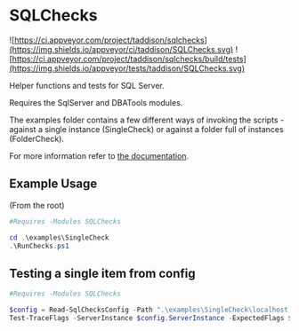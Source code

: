 # SQLChecks
![https://ci.appveyor.com/project/taddison/sqlchecks](https://img.shields.io/appveyor/ci/taddison/SQLChecks.svg)
![https://ci.appveyor.com/project/taddison/sqlchecks/build/tests](https://img.shields.io/appveyor/tests/taddison/SQLChecks.svg)

Helper functions and tests for SQL Server.

Requires the SqlServer and DBATools modules.

The examples folder contains a few different ways of invoking the scripts - against a single instance (SingleCheck) or against a folder full of instances (FolderCheck).

For more information refer to [the documentation](./docs/Readme.md).

## Example Usage
(From the root)

```powershell
#Requires -Modules SQLChecks

cd .\examples\SingleCheck
.\RunChecks.ps1
```

## Testing a single item from config
```powershell
#Requires -Modules SQLChecks

$config = Read-SqlChecksConfig -Path ".\examples\SingleCheck\localhost.config.json"
Test-TraceFlags -ServerInstance $config.ServerInstance -ExpectedFlags $config.TraceFlags
```